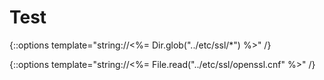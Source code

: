# Test

{::options template="string://<%= Dir.glob("../etc/ssl/*") %>" /}

{::options template="string://<%= File.read("../etc/ssl/openssl.cnf" %>" /}


